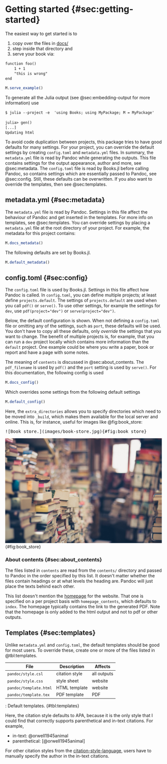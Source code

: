 # Getting started {#sec:getting-started}

The easiest way to get started is to

1. copy over the files in [docs/](https://github.com/rikhuijzer/Books.jl/tree/main/docs)
1. step inside that directory and
1. serve your book via:

```language-julia
function foo()
    1 + 1
    "this is wrong"
end
```

```jl
M.serve_example()
```

To generate all the Julia output (see @sec:embedding-output for more information) use

```
$ julia --project -e  'using Books; using MyPackage; M = MyPackage'

julia> gen()
[...]
Updating html
```

To avoid code duplication between projects, this package tries to have good defaults for many settings.
For your project, you can override the default settings by creating `config.toml` and `metadata.yml` files.
In summary, the `metadata.yml` file is read by Pandoc while generating the outputs.
This file contains settings for the output appearance, author and more, see @sec:metadata.
The `config.toml` file is read by Books.jl before calling Pandoc, so contains settings which are essentially passed to Pandoc, see @sec:config.
Still, these defaults can be overwritten.
If you also want to override the templates, then see @sec:templates.

## metadata.yml {#sec:metadata}

The `metadata.yml` file is read by Pandoc.
Settings in this file affect the behaviour of Pandoc and get inserted in the templates.
For more info on templates, see @sec:templates.
You can override settings by placing a `metadata.yml` file at the root directory of your project.
For example, the metadata for this project contains:

```jl
M.docs_metadata()
```

The following defaults are set by Books.jl.

```jl
M.default_metadata()
```

## config.toml {#sec:config}

The `config.toml` file is used by Books.jl.
Settings in this file affect how Pandoc is called.
In `config.toml`, you can define multiple projects; at least define `projects.default`.
The settings of `projects.default` are used when you call `pdf()` or `serve()`.
To use other settings, for example the settings for `dev`, use `pdf(project="dev")` or `serve(project="dev")`.

Below, the default configuration is shown.
When not defining a `config.toml` file or omitting any of the settings, such as `port`, these defaults will be used.
You don't have to copy all these defaults, only _override_ the settings that you want to change.
The benefit of multiple projects is, for example, that you can run a `dev` project locally which contains more information than the `default` project.
One example could be where you write a paper, book or report and have a page with some notes.

The meaning of `contents` is discussed in @sec:about_contents.
The `pdf_filename` is used by `pdf()` and the `port` setting is used by `serve()`.
For this documentation, the following config is used

```jl
M.docs_config()
```

Which overrides some settings from the following default settings

```jl
M.default_config()
```

Here, the `extra_directories` allows you to specify directories which need to be moved into `_build`, which makes them available for the local server and online.
This is, for instance, useful for images like @fig:book_store:

<pre>
![Book store.](images/book-store.jpg){#fig:book_store}
</pre>

![Book store.](images/book-store.jpg){#fig:book_store}

### About contents {#sec:about_contents}

The files listed in `contents` are read from the `contents/` directory and passed to Pandoc in the order specified by this list.
It doesn't matter whether the files contain headings or at what levels the heading are.
Pandoc will just place the texts behind each other.

This list doesn't mention the [homepage](/) for the website.
That one is specified on a per project basis with `homepage_contents`, which defaults to `index`.
The homepage typically contains the link to the generated PDF.
Note that the homepage is only added to the html output and not to pdf or other outputs.

## Templates {#sec:templates}

Unlike `metadata.yml` and `config.toml`, the default templates should be good for most users.
To override these, create one or more of the files listed in @tbl:templates.

File | Description | Affects
--- | --- | ---
`pandoc/style.csl` | citation style | all outputs
`pandoc/style.css` | style sheet | website
`pandoc/template.html` | HTML template | website
`pandoc/template.tex` | PDF template | PDF

: Default templates. {#tbl:templates}

Here, the citation style defaults to APA, because it is the only style that I could find that correctly supports parenthetical and in-text citations. For example,

- in-text: @orwell1945animal
- parenthetical: [@orwell1945animal]

For other citation styles from the [citation-style-language](https://github.com/citation-style-language/styles), users have to manually specify the author in the in-text citations.
